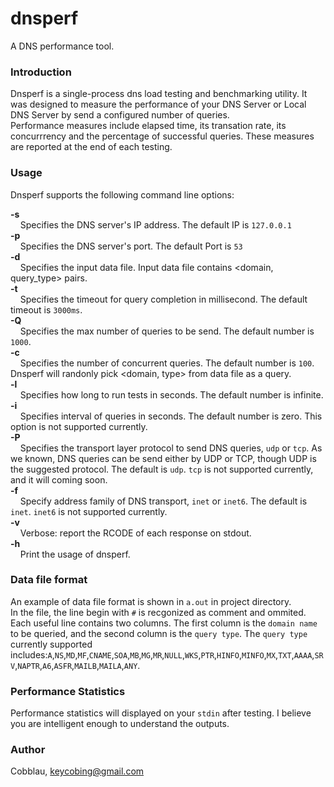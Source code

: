 dnsperf
======
A DNS performance tool.

### Introduction
Dnsperf is a single-process dns load testing and benchmarking utility. It was designed to measure the performance of your
DNS Server or Local DNS Server by send a configured number of queries.  
Performance measures include elapsed time, its transation rate, its concurrrency and the percentage of successful queries.
These measures are reported at the end of each testing.

### Usage
Dnsperf supports the following command line options:  

**-s**  
&nbsp;&nbsp;&nbsp;&nbsp;Specifies the DNS server's IP address. The default IP is `127.0.0.1`   
**-p**  
&nbsp;&nbsp;&nbsp;&nbsp;Specifies the DNS server's port. The default Port is `53`   
**-d**   
&nbsp;&nbsp;&nbsp;&nbsp;Specifies the input data file. Input data file contains <domain, query_type> pairs.  
**-t**  
&nbsp;&nbsp;&nbsp;&nbsp;Specifies the timeout for query completion in millisecond. The default timeout is `3000ms`.  
**-Q**  
&nbsp;&nbsp;&nbsp;&nbsp;Specifies the max number of queries to be send. The default number is `1000`.  
**-c**  
&nbsp;&nbsp;&nbsp;&nbsp;Specifies the number of concurrent queries. The default number is `100`. Dnsperf will randonly pick <domain, type> from data file as a query.  
**-l**  
&nbsp;&nbsp;&nbsp;&nbsp;Specifies how long to run tests in seconds. The default number is infinite.  
**-i**  
&nbsp;&nbsp;&nbsp;&nbsp;Specifies interval of queries in seconds. The default number is zero. This option is not supported currently.  
**-P**  
&nbsp;&nbsp;&nbsp;&nbsp;Specifies the transport layer protocol to send DNS queries, `udp` or `tcp`. As we known, DNS queries can be send either by UDP or TCP, though UDP is the suggested protocol. The default is `udp`. `tcp` is not supported currently, and it will coming soon.  
**-f**  
&nbsp;&nbsp;&nbsp;&nbsp;Specify address family of DNS transport, `inet` or `inet6`. The default is `inet`. `inet6` is not supported currently.  
**-v**  
&nbsp;&nbsp;&nbsp;&nbsp;Verbose: report the RCODE of each response on stdout.  
**-h**  
&nbsp;&nbsp;&nbsp;&nbsp;Print the usage of dnsperf.  

### Data file format  
An example of data file format is shown in `a.out` in project directory.  
In the file, the line begin with `#` is recgonized as comment and ommited. Each useful line contains two columns. The first column is the `domain name` to be queried, and the second column is the `query type`. The `query type` currently supported includes:`A`,`NS`,`MD`,`MF`,`CNAME`,`SOA`,`MB`,`MG`,`MR`,`NULL`,`WKS`,`PTR`,`HINFO`,`MINFO`,`MX`,`TXT`,`AAAA`,`SRV`,`NAPTR`,`A6`,`ASFR`,`MAILB`,`MAILA`,`ANY`.

### Performance Statistics  
Performance statistics will displayed on your `stdin` after testing. I believe you are intelligent enough to understand the outputs.  

### Author
Cobblau, <keycobing@gmail.com>
